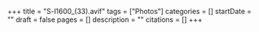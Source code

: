 +++
title = "S-l1600_(33).avif"
tags = ["Photos"]
categories = []
startDate = ""
draft = false
pages = []
description = ""
citations = []
+++
